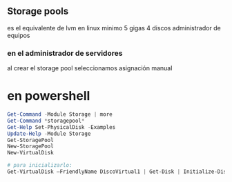 ## Storage pools
es el equivalente de lvm en linux
minimo 5 gigas
4  discos
administrador de equipos
### en el administrador de servidores
al crear el storage pool seleccionamos asignación manual

# en powershell
```powershell
Get-Command -Module Storage | more
Get-Command *storagepool*
Get-Help Set-PhysicalDisk -Examples
Update-Help -Module Storage
Get-StoragePool
New-StoragePool
New-VirtualDisk

# para inicializarlo:
Get-VirtualDisk –FriendlyName DiscoVirtual1 | Get-Disk | Initialize-Disk –Passthru | New-Partition –AssignDriveLetter –UseMaximumSize | Format-Volume


```